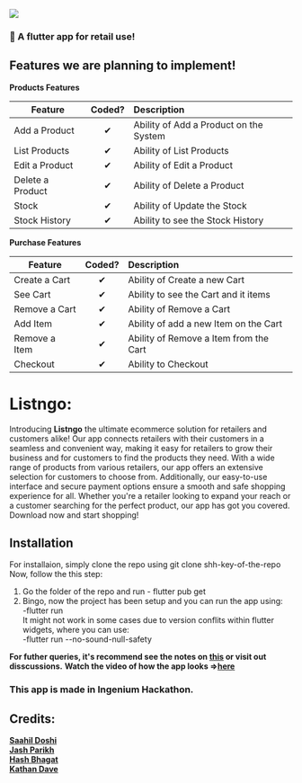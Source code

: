 ![](https://pixabay.com/vectors/shopping-cart-caddy-shopping-trolley-304843/)
### :handbag: A flutter app for retail use!

## Features we are planning to implement!

<b>Products Features</b>

| Feature  |  Coded?       | Description  |
|----------|:-------------:|:-------------|
| Add a Product | &#10004; | Ability of Add a Product on the System |
| List Products | &#10004; | Ability of List Products |
| Edit a Product | &#10004; | Ability of Edit a Product |
| Delete a Product | &#10004; | Ability of Delete a Product |
| Stock | &#10004; | Ability of Update the Stock |
| Stock History | &#10004; | Ability to see the Stock History |

<b>Purchase Features</b>

| Feature  |  Coded?       | Description  |
|----------|:-------------:|:-------------|
| Create a Cart | &#10004; | Ability of Create a new Cart |
| See Cart | &#10004; | Ability to see the Cart and it items |
| Remove a Cart | &#10004; | Ability of Remove a Cart |
| Add Item | &#10004; | Ability of add a new Item on the Cart |
| Remove a Item | &#10004; | Ability of Remove a Item from the Cart |
| Checkout | &#10004; | Ability to Checkout |

# Listngo:
Introducing **Listngo** the ultimate ecommerce solution for retailers and customers alike! Our app connects retailers with their customers in a seamless and convenient way, making it easy for retailers to grow their business and for customers to find the products they need. With a wide range of products from various retailers, our app offers an extensive selection for customers to choose from. Additionally, our easy-to-use interface and secure payment options ensure a smooth and safe shopping experience for all. Whether you're a retailer looking to expand your reach or a customer searching for the perfect product, our app has got you covered. Download now and start shopping!


## Installation

For installaion, simply clone the repo using 
git clone shh-key-of-the-repo
Now, follow the this step:
1) Go the folder of the repo and run - flutter pub get
2) Bingo, now the project has been setup and you can run the app using:<br />
-flutter run <br />
It might not work in some cases due to version conflits within flutter widgets, where you can use: <br />
-flutter run --no-sound-null-safety <br />


**For futher queries, it's recommend see the notes on [this](https://docs.flutter.dev/) or visit out disscussions.**
**Watch the video of how the app looks =>[here](https://youtu.be/LfpBUUg7otI)**

### This app is made in Ingenium Hackathon.
## Credits:
**[Saahil Doshi](https://github.com/Legit-Ox)**<br />
**[Jash Parikh](https://github.com/Jash7447)**<br />
**[Hash Bhagat](https://github.com/BhagatHarsh)**<br />
**[Kathan Dave](https://github.com/KathanrDave)**<br />

